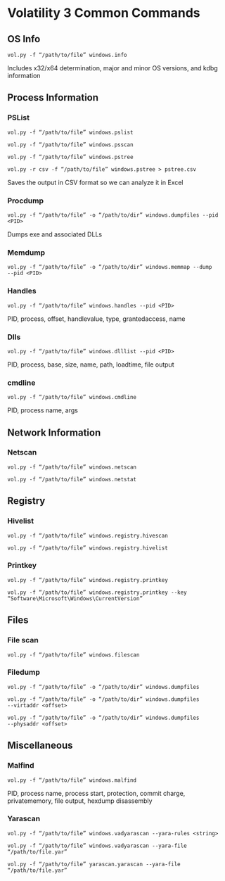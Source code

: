 # Volatility 3 Common Commands

## OS Info
```vol.py -f “/path/to/file” windows.info```

Includes x32/x64 determination, major and minor OS versions, and kdbg information

## Process Information
### PSList
```vol.py -f “/path/to/file” windows.pslist```

```vol.py -f “/path/to/file” windows.psscan```

```vol.py -f “/path/to/file” windows.pstree```

```vol.py -r csv -f “/path/to/file” windows.pstree > pstree.csv```

Saves the output in CSV format so we can analyze it in Excel


### Procdump
```vol.py -f “/path/to/file” -o “/path/to/dir” windows.dumpfiles ‑‑pid <PID>```

Dumps exe and associated DLLs


### Memdump
```vol.py -f “/path/to/file” -o “/path/to/dir” windows.memmap ‑‑dump ‑‑pid <PID>```


### Handles
```vol.py -f “/path/to/file” windows.handles ‑‑pid <PID>```

PID, process, offset, handlevalue, type, grantedaccess, name


### Dlls
```vol.py -f “/path/to/file” windows.dlllist ‑‑pid <PID>```

PID, process, base, size, name, path, loadtime, file output


### cmdline
```vol.py -f “/path/to/file” windows.cmdline```


PID, process name, args

## Network Information
### Netscan
```vol.py -f “/path/to/file” windows.netscan```

```vol.py -f “/path/to/file” windows.netstat```


## Registry
### Hivelist
```vol.py -f “/path/to/file” windows.registry.hivescan```

```vol.py -f “/path/to/file” windows.registry.hivelist```


### Printkey
```vol.py -f “/path/to/file” windows.registry.printkey```

```vol.py -f “/path/to/file” windows.registry.printkey ‑‑key “Software\Microsoft\Windows\CurrentVersion”```


## Files
### File scan
```vol.py -f “/path/to/file” windows.filescan```


### Filedump
```vol.py -f “/path/to/file” -o “/path/to/dir” windows.dumpfiles```

```vol.py -f “/path/to/file” -o “/path/to/dir” windows.dumpfiles ‑‑virtaddr <offset>```

```vol.py -f “/path/to/file” -o “/path/to/dir” windows.dumpfiles ‑‑physaddr <offset>```


## Miscellaneous
### Malfind
```vol.py -f “/path/to/file” windows.malfind```

PID, process name, process start, protection, commit charge, privatememory, file output, hexdump disassembly


### Yarascan
```vol.py -f “/path/to/file” windows.vadyarascan ‑‑yara-rules <string>```

```vol.py -f “/path/to/file” windows.vadyarascan ‑‑yara-file “/path/to/file.yar”```

```vol.py -f “/path/to/file” yarascan.yarascan ‑‑yara-file “/path/to/file.yar”```

